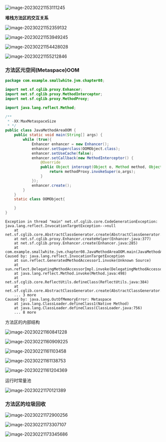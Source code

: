 ![image-20230221153111245](../image/image-20230221153111245.png)





**堆栈方法区的交互关系**

![image-20230221152359132](../image/image-20230221152359132.png)





![image-20230221153949245](../image/image-20230221153949245.png)

![image-20230221154428028](../image/image-20230221154428028.png)





![image-20230221155212846](../image/image-20230221155212846.png)





### 方法区元空间(Metaspace)OOM

```java
package com.example.smallwhite.jvm.chapter08;

import net.sf.cglib.proxy.Enhancer;
import net.sf.cglib.proxy.MethodInterceptor;
import net.sf.cglib.proxy.MethodProxy;

import java.lang.reflect.Method;

/**
 * -XX:MaxMetaspaceSize
 * */
public class JavaMethodAreaOOM {
    public static void main(String[] args) {
        while (true){
            Enhancer enhancer = new Enhancer();
            enhancer.setSuperclass(OOMObject.class);
            enhancer.setUseCache(false);
            enhancer.setCallback(new MethodInterceptor() {
                @Override
                public Object intercept(Object o, Method method, Object[] objects, MethodProxy methodProxy) throws Throwable {
                    return methodProxy.invokeSuper(o,args);
                }
            });
            enhancer.create();
        }
    }
    static class OOMObject{

    }
}
```

```
Exception in thread "main" net.sf.cglib.core.CodeGenerationException: java.lang.reflect.InvocationTargetException-->null
	at net.sf.cglib.core.AbstractClassGenerator.create(AbstractClassGenerator.java:237)
	at net.sf.cglib.proxy.Enhancer.createHelper(Enhancer.java:377)
	at net.sf.cglib.proxy.Enhancer.create(Enhancer.java:285)
	at com.example.smallwhite.jvm.chapter08.JavaMethodAreaOOM.main(JavaMethodAreaOOM.java:24)
Caused by: java.lang.reflect.InvocationTargetException
	at sun.reflect.GeneratedMethodAccessor1.invoke(Unknown Source)
	at sun.reflect.DelegatingMethodAccessorImpl.invoke(DelegatingMethodAccessorImpl.java:43)
	at java.lang.reflect.Method.invoke(Method.java:498)
	at net.sf.cglib.core.ReflectUtils.defineClass(ReflectUtils.java:384)
	at net.sf.cglib.core.AbstractClassGenerator.create(AbstractClassGenerator.java:219)
	... 3 more
Caused by: java.lang.OutOfMemoryError: Metaspace
	at java.lang.ClassLoader.defineClass1(Native Method)
	at java.lang.ClassLoader.defineClass(ClassLoader.java:756)
	... 8 more
```





方法区的内部结构



![image-20230221160841228](../image/image-20230221160841228.png)



![image-20230221160909225](../image/image-20230221160909225.png)







![image-20230221161103458](../image/image-20230221161103458.png)



![image-20230221161138753](../image/image-20230221161138753.png)







![image-20230221161204369](../image/image-20230221161204369.png)

运行时常量池

![image-20230221170121389](../image/image-20230221170121389.png)









### 方法区的垃圾回收

![image-20230221172900256](../image/image-20230221172900256.png)

![image-20230221173307107](../image/image-20230221173307107.png)

![image-20230221173345686](../image/image-20230221173345686.png)